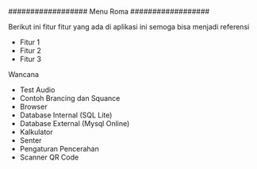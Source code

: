 ################## Menu Roma ##################
<html>
Berikut ini fitur fitur yang ada di aplikasi ini semoga bisa menjadi referensi

+ Fitur 1
+ Fitur 2
+ Fitur 3

Wancana
- Test Audio
- Contoh Brancing dan Squance
- Browser
- Database Internal (SQL Lite)
- Database External (Mysql Online)
- Kalkulator
- Senter
- Pengaturan Pencerahan
- Scanner QR Code

</html>